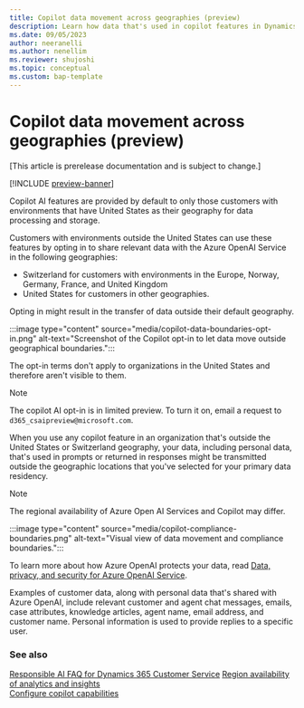 ```yaml
---
title: Copilot data movement across geographies (preview)
description: Learn how data that's used in copilot features in Dynamics 365 Customer Service moves across geographies where its features aren't available by default.
ms.date: 09/05/2023
author: neeranelli
ms.author: nenellim
ms.reviewer: shujoshi
ms.topic: conceptual
ms.custom: bap-template
---
```


# Copilot data movement across geographies (preview)

[This article is prerelease documentation and is subject to change.]

[!INCLUDE [preview-banner](~/../shared-content/shared/preview-includes/preview-note.md)]

Copilot AI features are provided by default to only those customers with environments that have United States as their geography for data processing and storage.

Customers with environments outside the United States can use these features by opting in to share relevant data with the Azure OpenAI Service in the following geographies:

- Switzerland for customers with environments in the Europe, Norway, Germany, France, and United Kingdom
- United States for customers in other geographies.

Opting in might result in the transfer of data outside their default geography.

:::image type="content" source="media/copilot-data-boundaries-opt-in.png" alt-text="Screenshot of the Copilot opt-in to let data move outside geographical boundaries.":::

The opt-in terms don't apply to organizations in the United States and therefore aren't visible to them.

> [!NOTE]
> The copilot AI opt-in is in limited preview. To turn it on, email a request to `d365_csaipreview@microsoft.com`.

When you use any copilot feature in an organization that's outside the United States or Switzerland geography, your data, including personal data, that's used in prompts or returned in responses might be transmitted outside the geographic locations that you've selected for your primary data residency.

> [!NOTE]
> The regional availability of Azure Open AI Services and Copilot may differ. 

:::image type="content" source="media/copilot-compliance-boundaries.png" alt-text="Visual view of data movement and compliance boundaries.":::

To learn more about how Azure OpenAI protects your data, read [Data, privacy, and security for Azure OpenAI Service](/legal/cognitive-services/openai/data-privacy#preventing-abuse-and-harmful-content-generation).

Examples of customer data, along with personal data that's shared with Azure OpenAI, include relevant customer and agent chat messages, emails, case attributes, knowledge articles, agent name, email address, and customer name. Personal information is used to provide replies to a specific user.

### See also

[Responsible AI FAQ for Dynamics 365 Customer Service](responsible-ai-overview.md)
[Region availability of analytics and insights](cs-region-availability-service-limits.md#region-availability-of-analytics-and-insights)  
[Configure copilot capabilities](configure-copilot-features.md)  
